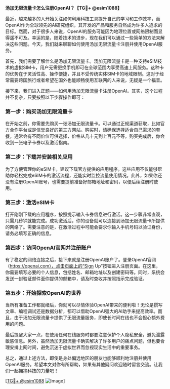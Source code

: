 **汤加无限流量卡怎么注册OpenAI？【TG💪+ @esim1088】**

最近，越来越多的人开始关注如何利用科技工具提升自己的学习和工作效率，而OpenAI作为全球领先的AI研究组织，其开发的产品和服务自然成为许多人追求的目标。然而，对于很多人来说，OpenAI的服务可能因为地理位置或网络限制而显得遥不可及。幸运的是，随着技术的进步，现在我们可以通过一些简单的方法来解决这些问题。今天，我们就来聊聊如何使用汤加无限流量卡注册并使用OpenAI服务。

首先，我们需要了解什么是汤加无限流量卡。汤加无限流量卡是一种支持eSIM技术的虚拟SIM卡，用户无需更换手机即可在全球范围内享受高速上网服务。这种卡的优势在于灵活性高、操作便捷，并且不受传统实体SIM卡的地域限制。这对于经常需要跨国旅行或者希望在国外也能顺畅使用互联网的人来说，无疑是一个福音。

接下来，我们进入正题——如何用汤加无限流量卡注册OpenAI。其实，这个过程并不复杂，只要按照以下步骤操作即可：

### 第一步：购买汤加无限流量卡

在开始之前，你需要先购买一张汤加无限流量卡。可以通过正规渠道获取，比如官方合作平台或是信誉良好的第三方网站。购买时，请确保选择适合自己需求的套餐，通常会有不同价位可供选择，价格从几十元到上百元不等。购买完成后，你会收到一张电子卡券以及激活指南。

### 第二步：下载并安装相关应用

为了方便管理你的eSIM卡，建议下载官方提供的应用程序。这些应用不仅能够帮助你轻松完成eSIM卡的激活流程，还能实时监控流量使用情况。此外，如果你还没有注册OpenAI账号，也需要提前准备好邮箱地址和密码，以便后续注册时使用。

### 第三步：激活eSIM卡

打开刚刚下载的应用程序，按照提示输入卡券信息进行激活。这一步骤非常直观，只需几秒钟就能完成。成功激活后，你的设备就可以连接到汤加无限流量卡所提供的网络了。需要注意的是，在激活过程中可能会要求你输入手机号码以验证身份，请务必填写正确的信息。

### 第四步：访问OpenAI官网并注册账户

有了稳定的网络连接之后，接下来就是注册OpenAI账户了。登录OpenAI官网（https://openai.com），点击页面上的“Sign Up”按钮进入注册页面。在这里，你需要填写必要的个人信息，包括姓名、邮箱地址以及创建密码等。同时，系统会发送一封验证邮件至你提供的邮箱中，请及时查收并按照指示完成验证。

### 第五步：开始探索OpenAI的世界

当所有准备工作都就绪后，你就可以尽情体验OpenAI带来的便利啦！无论是撰写文章、编程调试还是数据分析，都可以借助OpenAI强大的AI助手来提高效率。而且，由于汤加无限流量卡提供了无限流量服务，即使长时间在线也不会担心额外费用的问题。

最后提醒大家一点，在使用任何在线服务时都要注意保护个人隐私安全，避免泄露敏感信息。另外，虽然汤加无限流量卡确实解决了许多用户的痛点问题，但也要合理安排上网时间，避免沉迷于虚拟世界而忽视现实生活中的重要事务。

总之，通过上述方法，即使是身处偏远地区的朋友也能够顺利地注册并使用OpenAI服务。希望本文对你有所帮助，如果有其他疑问欢迎随时留言交流。让我们一起拥抱科技的力量吧！

[[TG💪+ @esim1088](https://t.me/s/esim1088) ![Image](https://i.postimg.cc/4NQfJmqS/Snipaste-2025-05-13-00-14-12.png)]
